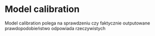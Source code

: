 # Model calibration
Model calibration polega na sprawdzeniu czy faktycznie outputowane prawdopodobieństwo odpowiada rzeczywistych 